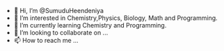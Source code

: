 - 👋 Hi, I’m @SumuduHeendeniya
- 👀 I’m interested in Chemistry,Physics, Biology, Math and Programming.
- 🌱 I’m currently learning Chemistry and Programming.
- 💞️ I’m looking to collaborate on ...
- 📫 How to reach me ...

<!---
SumuduHeendeniya/SumuduHeendeniya is a ✨ special ✨ repository because its `README.md` (this file) appears on your GitHub profile.
You can click the Preview link to take a look at your changes.
--->
